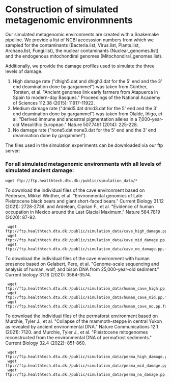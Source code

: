 # Construction of simulated metagenomic environmnents

Our simulated metagenomic environments are created with a Snakemake pipeline. 
We provide a list of NCBI accesssion numbers from which we sampled for the contaminants (Bacteria.list, Virus.list, Plants.list, Archaea.list, Fungi.list), the nuclear contaminants (Nuclear_genomes.list) and the endogenous mitochondiral genomes (Mitochondiral_genomes.list). 

Additionally, we provide the damage profiles used to simulate the three levels of damage.
1. High damage rate ("dhigh5.dat and dhigh3.dat for the 5' end and the 3' end deamination done by gargammel") was taken from Günther, Torsten, et al. "Ancient genomes link early farmers from Atapuerca in Spain to modern-day Basques." Proceedings of the National Academy of Sciences 112.38 (2015): 11917-11922.
2. Medium damage rate ("dmid5.dat dmid3.dat for the 5' end and the 3' end deamination done by gargammel") was taken from Olalde, Iñigo, et al. "Derived immune and ancestral pigmentation alleles in a 7,000-year-old Mesolithic European." Nature 507.7491 (2014): 225-228.
3. No damage rate ("none5.dat none3.dat for the 5' end and the 3' end deamination done by gargammel"). 

The files used in the simulation experiments can be downloaded via our ftp server:

### For all simulated metagenomic environments with all levels of simulated ancient damage: 
```
wget ftp://ftp.healthtech.dtu.dk:/public/simulation_data/*
```

To download the individual files of the cave environment based on Pedersen, Mikkel Winther, et al. "Environmental genomics of Late Pleistocene black bears and giant short-faced bears." Current Biology 31.12 (2021): 2728-2736. and Ardelean, Ciprian F., et al. "Evidence of human occupation in Mexico around the Last Glacial Maximum." Nature 584.7819 (2020): 87-92.
```
 wget ftp://ftp.healthtech.dtu.dk:/public/simulation_data/cave_high_damage.pp.fq.gz
 wget ftp://ftp.healthtech.dtu.dk:/public/simulation_data/cave_mid_damage.pp.fq.gz
 wget ftp://ftp.healthtech.dtu.dk:/public/simulation_data/cave_no_damage.pp.fq.gz
```

To download the individual files of the cave environment with human presence based on Gelabert, Pere, et al. "Genome-scale sequencing and analysis of human, wolf, and bison DNA from 25,000-year-old sediment." Current biology 31.16 (2021): 3564-3574.
```
 wget ftp://ftp.healthtech.dtu.dk:/public/simulation_data/human_cave_high.pp.fq.gz
 wget ftp://ftp.healthtech.dtu.dk:/public/simulation_data/human_cave_mid.pp.fq.gz
 wget ftp://ftp.healthtech.dtu.dk:/public/simulation_data/human_cave_no.pp.fq.gz
```

To download the individual files of the permaforst environment based on Murchie, Tyler J., et al. "Collapse of the mammoth-steppe in central Yukon as revealed by ancient environmental DNA." Nature Communications 12.1 (2021): 7120. and Murchie, Tyler J., et al. "Pleistocene mitogenomes reconstructed from the environmental DNA of permafrost sediments." Current Biology 32.4 (2022): 851-860.
```
 wget ftp://ftp.healthtech.dtu.dk:/public/simulation_data/perma_high_damage.pp.fq.gz
 wget ftp://ftp.healthtech.dtu.dk:/public/simulation_data/perma_mid_damage.pp.fq.gz
 wget ftp://ftp.healthtech.dtu.dk:/public/simulation_data/perma_no_damage.pp.fq.gz
```
